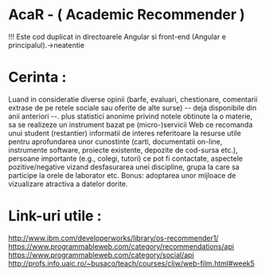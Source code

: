 # AcaR - ( Academic Recommender )

!!! Este cod duplicat in directoarele Angular si front-end (Angular e principalul).->neatentie

# Cerinta :

Luand in consideratie diverse opinii (barfe, evaluari, chestionare, comentarii extrase de pe retele sociale sau oferite de alte surse) -- deja disponibile din anii anteriori --. plus statistici anonime privind notele obtinute la o materie, sa se realizeze un instrument bazat pe (micro-)servicii Web ce recomanda unui student (restantier) informatii de interes referitoare la resurse utile pentru aprofundarea unor cunostinte (carti, documentatii on-line, instrumente software, proiecte existente, depozite de cod-sursa etc.), persoane importante (e.g., colegi, tutori) ce pot fi contactate, aspectele pozitive/negative vizand desfasurarea unei discipline, grupa la care sa participe la orele de laborator etc. Bonus: adoptarea unor mijloace de vizualizare atractiva a datelor dorite.

# Link-uri utile :

http://www.ibm.com/developerworks/library/os-recommender1/
https://www.programmableweb.com/category/recommendations/api
https://www.programmableweb.com/category/social/api
http://profs.info.uaic.ro/~busaco/teach/courses/cliw/web-film.html#week5
